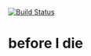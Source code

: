 [![Build Status](https://travis-ci.org/igorkamyshev/before-i-die.svg?branch=master)](https://travis-ci.org/igorkamyshev/before-i-die)

# before I die
